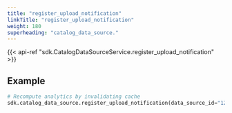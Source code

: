 ```yaml
---
title: "register_upload_notification"
linkTitle: "register_upload_notification"
weight: 180
superheading: "catalog_data_source."
---
```


{{< api-ref "sdk.CatalogDataSourceService.register_upload_notification" >}}

## Example

```python
# Recompute analytics by invalidating cache
sdk.catalog_data_source.register_upload_notification(data_source_id="123")
```
